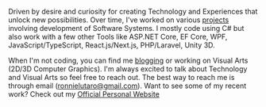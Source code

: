 Driven by desire and curiosity for creating Technology and Experiences that unlock new possibilities. Over time, I've worked on various [projects](https://ronnielutalo.github.io/work/engineering/) involving development of Software Systems. I mostly code using C# but also work with a few other Tools like ASP.NET Core, EF Core, WPF, JavaScript/TypeScript, React.js/Next.js, PHP/Laravel, Unity 3D.

When I'm not coding, you can find me [blogging](https://ronnielutalo.github.io/blog/) or working on Visual Arts (2D/3D Computer Graphics). I'm always excited to talk about Technology and Visual Arts so feel free to reach out. The best way to reach me is through email (ronnielutaro@gmail.com). Want to see some of my recent work? Check out my [Official Personal Website](https://ronnielutalo.github.io/)
